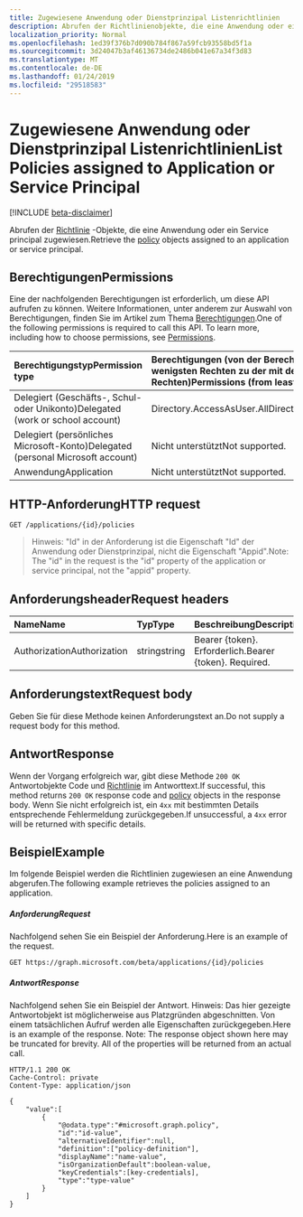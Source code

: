 ```yaml
---
title: Zugewiesene Anwendung oder Dienstprinzipal Listenrichtlinien
description: Abrufen der Richtlinienobjekte, die eine Anwendung oder ein Service principal zugewiesen.
localization_priority: Normal
ms.openlocfilehash: 1ed39f376b7d090b784f867a59fcb93558bd5f1a
ms.sourcegitcommit: 3d24047b3af46136734de2486b041e67a34f3d83
ms.translationtype: MT
ms.contentlocale: de-DE
ms.lasthandoff: 01/24/2019
ms.locfileid: "29518583"
---
```

# <a name="list-policies-assigned-to-application-or-service-principal"></a><span data-ttu-id="49753-103">Zugewiesene Anwendung oder Dienstprinzipal Listenrichtlinien</span><span class="sxs-lookup"><span data-stu-id="49753-103">List Policies assigned to Application or Service Principal</span></span>

[!INCLUDE [beta-disclaimer](../../includes/beta-disclaimer.md)]

<span data-ttu-id="49753-104">Abrufen der [Richtlinie](../resources/policy.md) -Objekte, die eine Anwendung oder ein Service principal zugewiesen.</span><span class="sxs-lookup"><span data-stu-id="49753-104">Retrieve the [policy](../resources/policy.md) objects assigned to an application or service principal.</span></span>

## <a name="permissions"></a><span data-ttu-id="49753-105">Berechtigungen</span><span class="sxs-lookup"><span data-stu-id="49753-105">Permissions</span></span>
<span data-ttu-id="49753-p101">Eine der nachfolgenden Berechtigungen ist erforderlich, um diese API aufrufen zu können. Weitere Informationen, unter anderem zur Auswahl von Berechtigungen, finden Sie im Artikel zum Thema [Berechtigungen](/graph/permissions-reference).</span><span class="sxs-lookup"><span data-stu-id="49753-p101">One of the following permissions is required to call this API. To learn more, including how to choose permissions, see [Permissions](/graph/permissions-reference).</span></span>

|<span data-ttu-id="49753-108">Berechtigungstyp</span><span class="sxs-lookup"><span data-stu-id="49753-108">Permission type</span></span>      | <span data-ttu-id="49753-109">Berechtigungen (von der Berechtigung mit den wenigsten Rechten zu der mit den meisten Rechten)</span><span class="sxs-lookup"><span data-stu-id="49753-109">Permissions (from least to most privileged)</span></span>              |
|:--------------------|:---------------------------------------------------------|
|<span data-ttu-id="49753-110">Delegiert (Geschäfts-, Schul- oder Unikonto)</span><span class="sxs-lookup"><span data-stu-id="49753-110">Delegated (work or school account)</span></span> | <span data-ttu-id="49753-111">Directory.AccessAsUser.All</span><span class="sxs-lookup"><span data-stu-id="49753-111">Directory.AccessAsUser.All</span></span>    |
|<span data-ttu-id="49753-112">Delegiert (persönliches Microsoft-Konto)</span><span class="sxs-lookup"><span data-stu-id="49753-112">Delegated (personal Microsoft account)</span></span> | <span data-ttu-id="49753-113">Nicht unterstützt</span><span class="sxs-lookup"><span data-stu-id="49753-113">Not supported.</span></span>    |
|<span data-ttu-id="49753-114">Anwendung</span><span class="sxs-lookup"><span data-stu-id="49753-114">Application</span></span> | <span data-ttu-id="49753-115">Nicht unterstützt</span><span class="sxs-lookup"><span data-stu-id="49753-115">Not supported.</span></span> |

## <a name="http-request"></a><span data-ttu-id="49753-116">HTTP-Anforderung</span><span class="sxs-lookup"><span data-stu-id="49753-116">HTTP request</span></span>
<!-- { "blockType": "ignored" } -->
```http
GET /applications/{id}/policies
```

> <span data-ttu-id="49753-117">Hinweis: "Id" in der Anforderung ist die Eigenschaft "Id" der Anwendung oder Dienstprinzipal, nicht die Eigenschaft "Appid".</span><span class="sxs-lookup"><span data-stu-id="49753-117">Note: The "id" in the request is the "id" property of the application or service principal, not the "appid" property.</span></span>

## <a name="request-headers"></a><span data-ttu-id="49753-118">Anforderungsheader</span><span class="sxs-lookup"><span data-stu-id="49753-118">Request headers</span></span>
| <span data-ttu-id="49753-119">Name</span><span class="sxs-lookup"><span data-stu-id="49753-119">Name</span></span>       | <span data-ttu-id="49753-120">Typ</span><span class="sxs-lookup"><span data-stu-id="49753-120">Type</span></span> | <span data-ttu-id="49753-121">Beschreibung</span><span class="sxs-lookup"><span data-stu-id="49753-121">Description</span></span>|
|:---------------|:--------|:----------|
| <span data-ttu-id="49753-122">Authorization</span><span class="sxs-lookup"><span data-stu-id="49753-122">Authorization</span></span>  | <span data-ttu-id="49753-123">string</span><span class="sxs-lookup"><span data-stu-id="49753-123">string</span></span>  | <span data-ttu-id="49753-p102">Bearer {token}. Erforderlich.</span><span class="sxs-lookup"><span data-stu-id="49753-p102">Bearer {token}. Required.</span></span> |

## <a name="request-body"></a><span data-ttu-id="49753-126">Anforderungstext</span><span class="sxs-lookup"><span data-stu-id="49753-126">Request body</span></span>
<span data-ttu-id="49753-127">Geben Sie für diese Methode keinen Anforderungstext an.</span><span class="sxs-lookup"><span data-stu-id="49753-127">Do not supply a request body for this method.</span></span>

## <a name="response"></a><span data-ttu-id="49753-128">Antwort</span><span class="sxs-lookup"><span data-stu-id="49753-128">Response</span></span>

<span data-ttu-id="49753-129">Wenn der Vorgang erfolgreich war, gibt diese Methode `200 OK` Antwortobjekte Code und [Richtlinie](../resources/policy.md) im Antworttext.</span><span class="sxs-lookup"><span data-stu-id="49753-129">If successful, this method returns `200 OK` response code and [policy](../resources/policy.md) objects in the response body.</span></span> <span data-ttu-id="49753-130">Wenn Sie nicht erfolgreich ist, ein `4xx` mit bestimmten Details entsprechende Fehlermeldung zurückgegeben.</span><span class="sxs-lookup"><span data-stu-id="49753-130">If unsuccessful, a `4xx` error will be returned with specific details.</span></span>

## <a name="example"></a><span data-ttu-id="49753-131">Beispiel</span><span class="sxs-lookup"><span data-stu-id="49753-131">Example</span></span>
<span data-ttu-id="49753-132">Im folgende Beispiel werden die Richtlinien zugewiesen an eine Anwendung abgerufen.</span><span class="sxs-lookup"><span data-stu-id="49753-132">The following example retrieves the policies assigned to an application.</span></span>

##### <a name="request"></a><span data-ttu-id="49753-133">Anforderung</span><span class="sxs-lookup"><span data-stu-id="49753-133">Request</span></span>
<span data-ttu-id="49753-134">Nachfolgend sehen Sie ein Beispiel der Anforderung.</span><span class="sxs-lookup"><span data-stu-id="49753-134">Here is an example of the request.</span></span>

```http
GET https://graph.microsoft.com/beta/applications/{id}/policies
```

##### <a name="response"></a><span data-ttu-id="49753-135">Antwort</span><span class="sxs-lookup"><span data-stu-id="49753-135">Response</span></span>
<span data-ttu-id="49753-p104">Nachfolgend sehen Sie ein Beispiel der Antwort. Hinweis: Das hier gezeigte Antwortobjekt ist möglicherweise aus Platzgründen abgeschnitten. Von einem tatsächlichen Aufruf werden alle Eigenschaften zurückgegeben.</span><span class="sxs-lookup"><span data-stu-id="49753-p104">Here is an example of the response. Note: The response object shown here may be truncated for brevity. All of the properties will be returned from an actual call.</span></span>

```http
HTTP/1.1 200 OK
Cache-Control: private
Content-Type: application/json

{
    "value":[
        {
            "@odata.type":"#microsoft.graph.policy",
            "id":"id-value",
            "alternativeIdentifier":null,
            "definition":["policy-definition"],
            "displayName":"name-value",
            "isOrganizationDefault":boolean-value,
            "keyCredentials":[key-credentials],
            "type":"type-value"
        }
    ]
}
```
<!--
{
  "type": "#page.annotation",
  "suppressions": [
    "Error: /api-reference/beta/api/policy-list-assigned.md:\r\n      Exception processing links.\r\n    System.ArgumentException: Link Definition was null. Link text: !INCLUDE [beta-disclaimer](../../includes/beta-disclaimer.md)\r\n      at ApiDoctor.Validation.DocFile.get_LinkDestinations()\r\n      at ApiDoctor.Validation.DocSet.ValidateLinks(Boolean includeWarnings, String[] relativePathForFiles, IssueLogger issues, Boolean requireFilenameCaseMatch, Boolean printOrphanedFiles)"
  ]
}
-->
